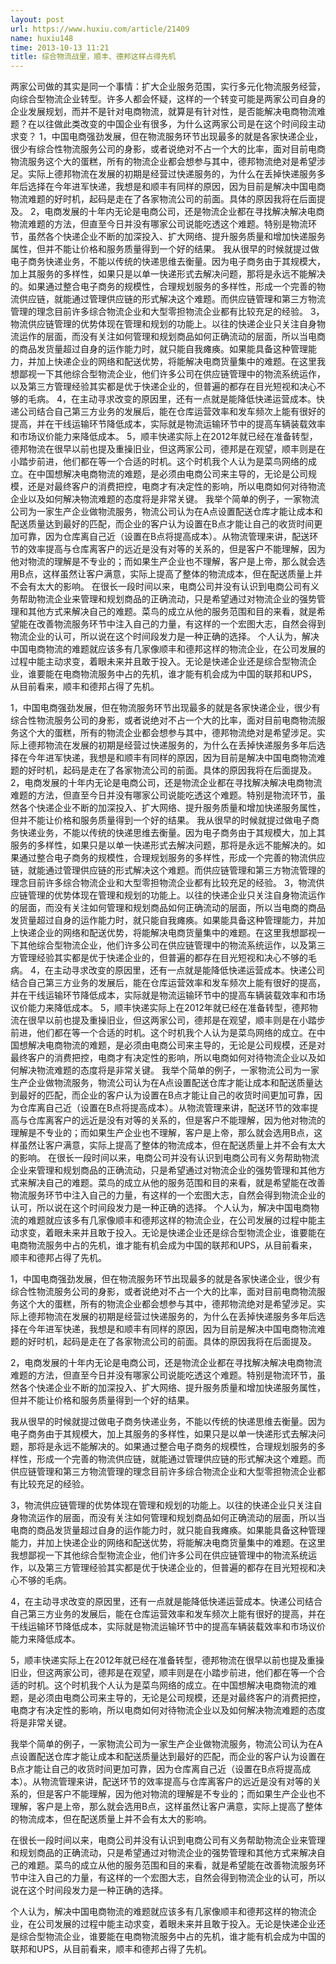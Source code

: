 ```yaml
---
layout: post
url: https://www.huxiu.com/article/21409
name: huxiu148
time: 2013-10-13 11:21
title: 综合物流战里，顺丰、德邦这样占得先机
---
```

两家公司做的其实是同一个事情：扩大企业服务范围，实行多元化物流服务经营，向综合型物流企业转型。许多人都会怀疑，这样的一个转变可能是两家公司自身的企业发展规划，而并不是针对电商物流，就算是有针对性，是否能解决电商物流难题？在以往做此类改变的中国企业有很多，为什么这两家公司是在这个时间段主动求变？ 1，中国电商强劲发展，但在物流服务环节出现最多的就是各家快递企业，很少有综合性物流服务公司的身影，或者说绝对不占一个大的比率，面对目前电商物流服务这个大的蛋糕，所有的物流企业都会想参与其中，德邦物流绝对是希望涉足。实际上德邦物流在发展的初期是经营过快递服务的，为什么在丢掉快递服务多年后选择在今年进军快递，我想是和顺丰有同样的原因，因为目前是解决中国电商物流难题的好时机，起码是走在了各家物流公司的前面。具体的原因我将在后面提及。 2，电商发展的十年内无论是电商公司，还是物流企业都在寻找解决解决电商物流难题的方法，但直至今日并没有哪家公司说能吃透这个难题。特别是物流环节，虽然各个快递企业不断的加深投入、扩大网络、提升服务质量和增加快递服务属性，但并不能让价格和服务质量得到一个好的结果。 我从很早的时候就提过做电子商务快递业务，不能以传统的快递思维去衡量。因为电子商务由于其规模大，加上其服务的多样性，如果只是以单一快递形式去解决问题，那将是永远不能解决的。如果通过整合电子商务的规模性，合理规划服务的多样性，形成一个完善的物流供应链，就能通过管理供应链的形式解决这个难题。而供应链管理和第三方物流管理的理念目前许多综合物流企业和大型零担物流企业都有比较充足的经验。 3，物流供应链管理的优势体现在管理和规划的功能上。以往的快递企业只关注自身物流运作的层面，而没有关注如何管理和规划商品如何正确流动的层面，所以当电商的商品发货量超过自身的运作能力时，就只能自我瘫痪。如果能具备这种管理能力，并加上快递企业的网络和配送优势，将能解决电商货量集中的难题。在这里我想鄙视一下其他综合型物流企业，他们许多公司在供应链管理中的物流系统运作，以及第三方管理经验其实都是优于快递企业的，但普遍的都存在目光短视和决心不够的毛病。 4，在主动寻求改变的原因里，还有一点就是能降低快递运营成本。快递公司结合自己第三方业务的发展后，能在仓库运营效率和发车频次上能有很好的提高，并在干线运输环节降低成本，实际就是物流运输环节中的提高车辆装载效率和市场议价能力来降低成本。 5，顺丰快递实际上在2012年就已经在准备转型，德邦物流在很早以前也提及重操旧业，但这两家公司，德邦是在观望，顺丰则是在小踏步前进，他们都在等一个合适的时机。这个时机我个人认为是菜鸟网络的成立。在中国想解决电商物流的难题，是必须由电商公司来主导的，无论是公司规模，还是对最终客户的消费把控，电商才有决定性的影响，所以电商如何对待物流企业以及如何解决物流难题的态度将是非常关键。 我举个简单的例子，一家物流公司为一家生产企业做物流服务，物流公司认为在A点设置配送仓库才能让成本和配送质量达到最好的匹配，而企业的客户认为设置在B点才能让自己的收货时间更加可靠，因为仓库离自己近（设置在B点将提高成本）。从物流管理来讲，配送环节的效率提高与仓库离客户的远近是没有对等的关系的，但是客户不能理解，因为他对物流的理解是不专业的；而如果生产企业也不理解，客户是上帝，那么就会选用B点，这样虽然让客户满意，实际上提高了整体的物流成本，但在配送质量上并不会有太大的影响。 在很长一段时间以来，电商公司并没有认识到电商公司有义务帮助物流企业来管理和规划商品的正确流动，只是希望通过对物流企业的强势管理和其他方式来解决自己的难题。菜鸟的成立从他的服务范围和目的来看，就是希望能在改善物流服务环节中注入自己的力量，有这样的一个宏图大志，自然会得到物流企业的认可，所以说在这个时间段发力是一种正确的选择。 个人认为，解决中国电商物流的难题就应该多有几家像顺丰和德邦这样的物流企业，在公司发展的过程中能主动求变，着眼未来并且敢于投入。无论是快递企业还是综合型物流企业，谁要能在电商物流服务中占的先机，谁才能有机会成为中国的联邦和UPS，从目前看来，顺丰和德邦占得了先机。

1，中国电商强劲发展，但在物流服务环节出现最多的就是各家快递企业，很少有综合性物流服务公司的身影，或者说绝对不占一个大的比率，面对目前电商物流服务这个大的蛋糕，所有的物流企业都会想参与其中，德邦物流绝对是希望涉足。实际上德邦物流在发展的初期是经营过快递服务的，为什么在丢掉快递服务多年后选择在今年进军快递，我想是和顺丰有同样的原因，因为目前是解决中国电商物流难题的好时机，起码是走在了各家物流公司的前面。具体的原因我将在后面提及。 2，电商发展的十年内无论是电商公司，还是物流企业都在寻找解决解决电商物流难题的方法，但直至今日并没有哪家公司说能吃透这个难题。特别是物流环节，虽然各个快递企业不断的加深投入、扩大网络、提升服务质量和增加快递服务属性，但并不能让价格和服务质量得到一个好的结果。 我从很早的时候就提过做电子商务快递业务，不能以传统的快递思维去衡量。因为电子商务由于其规模大，加上其服务的多样性，如果只是以单一快递形式去解决问题，那将是永远不能解决的。如果通过整合电子商务的规模性，合理规划服务的多样性，形成一个完善的物流供应链，就能通过管理供应链的形式解决这个难题。而供应链管理和第三方物流管理的理念目前许多综合物流企业和大型零担物流企业都有比较充足的经验。 3，物流供应链管理的优势体现在管理和规划的功能上。以往的快递企业只关注自身物流运作的层面，而没有关注如何管理和规划商品如何正确流动的层面，所以当电商的商品发货量超过自身的运作能力时，就只能自我瘫痪。如果能具备这种管理能力，并加上快递企业的网络和配送优势，将能解决电商货量集中的难题。在这里我想鄙视一下其他综合型物流企业，他们许多公司在供应链管理中的物流系统运作，以及第三方管理经验其实都是优于快递企业的，但普遍的都存在目光短视和决心不够的毛病。 4，在主动寻求改变的原因里，还有一点就是能降低快递运营成本。快递公司结合自己第三方业务的发展后，能在仓库运营效率和发车频次上能有很好的提高，并在干线运输环节降低成本，实际就是物流运输环节中的提高车辆装载效率和市场议价能力来降低成本。 5，顺丰快递实际上在2012年就已经在准备转型，德邦物流在很早以前也提及重操旧业，但这两家公司，德邦是在观望，顺丰则是在小踏步前进，他们都在等一个合适的时机。这个时机我个人认为是菜鸟网络的成立。在中国想解决电商物流的难题，是必须由电商公司来主导的，无论是公司规模，还是对最终客户的消费把控，电商才有决定性的影响，所以电商如何对待物流企业以及如何解决物流难题的态度将是非常关键。 我举个简单的例子，一家物流公司为一家生产企业做物流服务，物流公司认为在A点设置配送仓库才能让成本和配送质量达到最好的匹配，而企业的客户认为设置在B点才能让自己的收货时间更加可靠，因为仓库离自己近（设置在B点将提高成本）。从物流管理来讲，配送环节的效率提高与仓库离客户的远近是没有对等的关系的，但是客户不能理解，因为他对物流的理解是不专业的；而如果生产企业也不理解，客户是上帝，那么就会选用B点，这样虽然让客户满意，实际上提高了整体的物流成本，但在配送质量上并不会有太大的影响。 在很长一段时间以来，电商公司并没有认识到电商公司有义务帮助物流企业来管理和规划商品的正确流动，只是希望通过对物流企业的强势管理和其他方式来解决自己的难题。菜鸟的成立从他的服务范围和目的来看，就是希望能在改善物流服务环节中注入自己的力量，有这样的一个宏图大志，自然会得到物流企业的认可，所以说在这个时间段发力是一种正确的选择。 个人认为，解决中国电商物流的难题就应该多有几家像顺丰和德邦这样的物流企业，在公司发展的过程中能主动求变，着眼未来并且敢于投入。无论是快递企业还是综合型物流企业，谁要能在电商物流服务中占的先机，谁才能有机会成为中国的联邦和UPS，从目前看来，顺丰和德邦占得了先机。

1，中国电商强劲发展，但在物流服务环节出现最多的就是各家快递企业，很少有综合性物流服务公司的身影，或者说绝对不占一个大的比率，面对目前电商物流服务这个大的蛋糕，所有的物流企业都会想参与其中，德邦物流绝对是希望涉足。实际上德邦物流在发展的初期是经营过快递服务的，为什么在丢掉快递服务多年后选择在今年进军快递，我想是和顺丰有同样的原因，因为目前是解决中国电商物流难题的好时机，起码是走在了各家物流公司的前面。具体的原因我将在后面提及。

2，电商发展的十年内无论是电商公司，还是物流企业都在寻找解决解决电商物流难题的方法，但直至今日并没有哪家公司说能吃透这个难题。特别是物流环节，虽然各个快递企业不断的加深投入、扩大网络、提升服务质量和增加快递服务属性，但并不能让价格和服务质量得到一个好的结果。

我从很早的时候就提过做电子商务快递业务，不能以传统的快递思维去衡量。因为电子商务由于其规模大，加上其服务的多样性，如果只是以单一快递形式去解决问题，那将是永远不能解决的。如果通过整合电子商务的规模性，合理规划服务的多样性，形成一个完善的物流供应链，就能通过管理供应链的形式解决这个难题。而供应链管理和第三方物流管理的理念目前许多综合物流企业和大型零担物流企业都有比较充足的经验。

3，物流供应链管理的优势体现在管理和规划的功能上。以往的快递企业只关注自身物流运作的层面，而没有关注如何管理和规划商品如何正确流动的层面，所以当电商的商品发货量超过自身的运作能力时，就只能自我瘫痪。如果能具备这种管理能力，并加上快递企业的网络和配送优势，将能解决电商货量集中的难题。在这里我想鄙视一下其他综合型物流企业，他们许多公司在供应链管理中的物流系统运作，以及第三方管理经验其实都是优于快递企业的，但普遍的都存在目光短视和决心不够的毛病。

4，在主动寻求改变的原因里，还有一点就是能降低快递运营成本。快递公司结合自己第三方业务的发展后，能在仓库运营效率和发车频次上能有很好的提高，并在干线运输环节降低成本，实际就是物流运输环节中的提高车辆装载效率和市场议价能力来降低成本。

5，顺丰快递实际上在2012年就已经在准备转型，德邦物流在很早以前也提及重操旧业，但这两家公司，德邦是在观望，顺丰则是在小踏步前进，他们都在等一个合适的时机。这个时机我个人认为是菜鸟网络的成立。在中国想解决电商物流的难题，是必须由电商公司来主导的，无论是公司规模，还是对最终客户的消费把控，电商才有决定性的影响，所以电商如何对待物流企业以及如何解决物流难题的态度将是非常关键。

我举个简单的例子，一家物流公司为一家生产企业做物流服务，物流公司认为在A点设置配送仓库才能让成本和配送质量达到最好的匹配，而企业的客户认为设置在B点才能让自己的收货时间更加可靠，因为仓库离自己近（设置在B点将提高成本）。从物流管理来讲，配送环节的效率提高与仓库离客户的远近是没有对等的关系的，但是客户不能理解，因为他对物流的理解是不专业的；而如果生产企业也不理解，客户是上帝，那么就会选用B点，这样虽然让客户满意，实际上提高了整体的物流成本，但在配送质量上并不会有太大的影响。

在很长一段时间以来，电商公司并没有认识到电商公司有义务帮助物流企业来管理和规划商品的正确流动，只是希望通过对物流企业的强势管理和其他方式来解决自己的难题。菜鸟的成立从他的服务范围和目的来看，就是希望能在改善物流服务环节中注入自己的力量，有这样的一个宏图大志，自然会得到物流企业的认可，所以说在这个时间段发力是一种正确的选择。

个人认为，解决中国电商物流的难题就应该多有几家像顺丰和德邦这样的物流企业，在公司发展的过程中能主动求变，着眼未来并且敢于投入。无论是快递企业还是综合型物流企业，谁要能在电商物流服务中占的先机，谁才能有机会成为中国的联邦和UPS，从目前看来，顺丰和德邦占得了先机。

